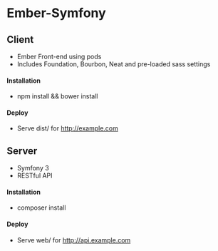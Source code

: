 # Ember-Symfony

## Client

* Ember Front-end using pods
* Includes Foundation, Bourbon, Neat and pre-loaded sass settings

#### Installation

* npm install && bower install

#### Deploy

* Serve dist/ for http://example.com

## Server

* Symfony 3
* RESTful API

#### Installation

* composer install

#### Deploy

* Serve web/ for http://api.example.com
